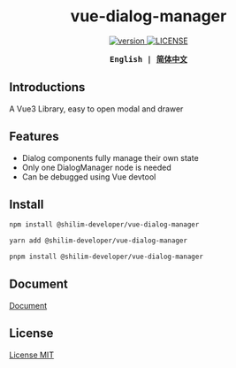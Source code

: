 <h1 align="center">vue-dialog-manager</h1>

<p align="center">
  <a href="https://github.com/shilim-developer/vue-dialog-manager/blob/master">
    <img alt="version" src="https://img.shields.io/github/package-json/v/shilim-developer/vue-dialog-manager"/>
  </a>
  <a href="https://github.com/shilim-developer/vue-dialog-manager/blob/master/LICENSE">
    <img alt="LICENSE" src="https://img.shields.io/github/license/shilim-developer/vue-dialog-manager"/>
  </a>
</p>

<div align="center">
<strong>
<samp>

English | [简体中文](README.zh-Hans.md)

</samp>
</strong>
</div>

## Introductions

A Vue3 Library, easy to open modal and drawer

## Features

- Dialog components fully manage their own state
- Only one DialogManager node is needed
- Can be debugged using Vue devtool

## Install

```sh
npm install @shilim-developer/vue-dialog-manager
```
```sh
yarn add @shilim-developer/vue-dialog-manager
```
```sh
pnpm install @shilim-developer/vue-dialog-manager
```

## Document
[Document](https://shilim-developer.github.io/vue-dialog-manager/)

## License

[License MIT](./LICENSE)